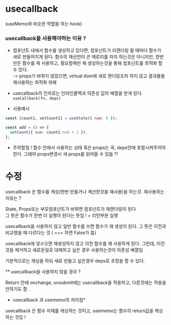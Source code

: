 # usecallback

(useMemo와 비슷한 역할을 하는 hook)

### usecallback을 사용해야하는 이유 ?

- 컴포넌트 내에서 함수를 생성하고 있다면, 컴포넌트가 리렌더링 될 때마다 함수가 새로 만들어지게 된다. 함수의 재선언이 큰 메로리를 차지 하는것은 아니지만, 한번 만든 함수를 재 사용하고,
  필요할때만 재 생성하는것을 통해 컴포넌트를 최적화 할 수 있다.  
  -> props가 바뀌지 않았으면, virtual dom에 새로 렌더링조차 하지 않고 결과물을 재사용하는 최적화 위해

- usecallback의 인자로는 인라인콜백과 의존성 값의 배열을 받게 된다.
  `useCallback(fn, deps)`

- 사용예시

```js
const [count1, setCount1] = useState({ num: 0 });

const add = () => {
  setCount({ num: count1.num + 1 });
};
```

- 주의할점 !
  함수 안에서 사용하는 상태 혹은 props는 꼭, deps안에 포함시켜주어야 한다.
  그래야 props변경시 새 props를 읽어올 수 있음 ?!

# 수정

usecallback 은 함수를 캐싱(한번 만들거나 계산한것을 재사용)을 하는것.
재사용하는 이유는 ?

State, Props또는 부모컴포넌트가 바뀌면 컴포넌트가 재랜더링이 된다  
그 뜻은 함수가 한번 더 실행이 된다는 뜻임 ! + 리턴부분 실행

usecallback을 사용하지 않고 일반 함수를 쓰면 함수가 재 생성이 된다. 그 뜻은 이전과 비교했을 때 다르다는 것 ( === 하면 False가 뜸)

usecallback에 넣ㄹ으면 재생성하지 않고 이전 함수를 재 사용하게 된다.
그런데, 이전것을 제거하고 새로운걸로 대체하고 싶은 경우 사용하는것이 의존성 배열임

기본적으로는 캐싱을 하되 새로 만들고 싶은경우 deps로 조정을 할 수 있다.

\*\* usecallback을 사용하지 않을 경우 ?

Return 안에 onchange, onsubmit에는 usecallback을 적용하고,
다른것에는 적용을 안하기도 함 .

- usecallback 과 usememo의 차이점\*

usecallback 은 함수 자체를 캐싱하는 것이고,
usememo는 함수의 return값을 캐싱하는 것임 !
